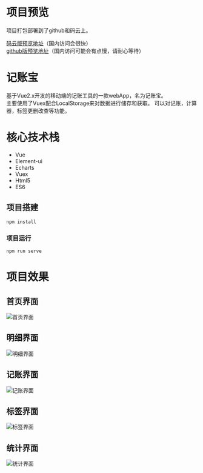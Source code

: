 # 项目预览
项目打包部署到了github和码云上。    

<a href="https://flyingwxb.gitee.io/tally_treasure.gitee.io" target="_blank">码云版预览地址</a>（国内访问会很快）  
<a href="https://deardreamweb.github.io/tally_treasure.github.io/" target="_blank">github版预览地址</a>（国内访问可能会有点慢，请耐心等待） 


# 记账宝
基于Vue2.x开发的移动端的记账工具的一款webApp，名为记账宝。  
主要使用了Vuex配合LocalStorage来对数据进行储存和获取。 可以对记账，计算器，标签更删改查等功能。
  
# 核心技术栈
- Vue
- Element-ui
- Echarts
- Vuex
- Html5
- ES6

## 项目搭建
```
npm install
```

### 项目运行
```
npm run serve
```
# 项目效果

## 首页界面
![首页界面](https://s1.ax1x.com/2020/07/16/UDKbbn.png)

## 明细界面
![明细界面](https://s1.ax1x.com/2020/07/16/UDK7uj.png)

## 记账界面
![记账界面](https://s1.ax1x.com/2020/07/16/UDKHDs.png)

## 标签界面
![标签界面](https://s1.ax1x.com/2020/07/16/UDKovQ.png)

## 统计界面
![统计界面](https://s1.ax1x.com/2020/07/16/UDKIgg.png)
